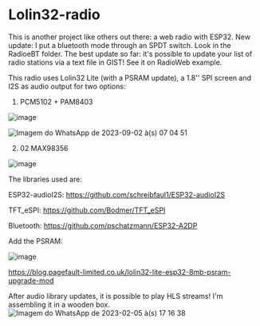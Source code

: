 # Lolin32-radio
This is another project like others out there: a web radio with ESP32.
New update: I put a bluetooth mode through an SPDT switch. Look in the RadioeBT folder.
The best update so far: it's possible to update your list of radio stations via a text file in GIST! See it on RadioWeb example.

This radio uses Lolin32 Lite (with a PSRAM update), a 1.8'' SPI screen and I2S as audio output for two options:
1) PCM5102 + PAM8403

![image](https://user-images.githubusercontent.com/34423009/181617742-05e01f1f-c92b-476c-ba6e-c9308f2834ec.png)

![Imagem do WhatsApp de 2023-09-02 à(s) 07 04 51](https://github.com/renatoianhez/Lolin32-radio/assets/34423009/e910bc64-a126-4ef0-807a-72b605f8932b)


2) 02 MAX98356

![image](https://user-images.githubusercontent.com/34423009/181618155-2ee50b2a-1f63-4c38-bc8b-b1c7e8097aa3.png)

The libraries used are:

ESP32-audioI2S: https://github.com/schreibfaul1/ESP32-audioI2S

TFT_eSPI: https://github.com/Bodmer/TFT_eSPI

Bluetooth: https://github.com/pschatzmann/ESP32-A2DP

Add the PSRAM:

![image](https://user-images.githubusercontent.com/34423009/181618815-bb8abaf5-4f57-484a-8c8b-20fcffd7e0ec.png)

https://blog.pagefault-limited.co.uk/lolin32-lite-esp32-8mb-psram-upgrade-mod

After audio library updates, it is possible to play HLS streams!
I'm assembling it in a wooden box.
![Imagem do WhatsApp de 2023-02-05 à(s) 17 16 38](https://user-images.githubusercontent.com/34423009/216842651-7298a861-359e-4c44-aa80-7afa5a5a34c8.jpg)


